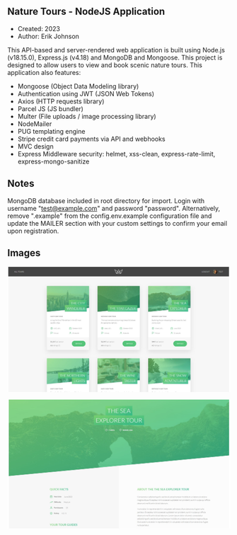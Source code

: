 ## Nature Tours - NodeJS Application

* Created: 2023
* Author: Erik Johnson

This API-based and server-rendered web application is built using Node.js (v18.15.0), Express.js (v4.18) and MongoDB and Mongoose. This project is designed to
allow users to view and book scenic nature tours. This application also features:

* Mongoose (Object Data Modeling library)
* Authentication using JWT (JSON Web Tokens)
* Axios (HTTP requests library)
* Parcel JS (JS bundler)
* Multer (File uploads / image processing library)
* NodeMailer
* PUG templating engine
* Stripe credit card payments via API and webhooks
* MVC design
* Express Middleware security: helmet, xss-clean, express-rate-limit, express-mongo-sanitize

## Notes
MongoDB database included in root directory for import. Login with username "test@example.com" and password "password". Alternatively, remove ".example" from the
 config.env.example configuration file and update the MAILER section with your custom settings to confirm your email upon registration.

## Images

![ScreenShot](/public/img/screenshot1.JPG)

![ScreenShot](/public/img/screenshot2.JPG)
